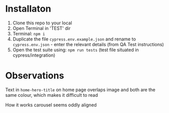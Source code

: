 # Installaton

1. Clone this repo to your local
2. Open Terminal in 'TEST' dir
3. Terminal: `npm i`
4. Duplicate the file `cypress.env.example.json` and rename to `cypress.env.json` - enter the relevant details (from QA Test instructions)
5. Open the test suite using: `npm run tests` (test file situated in cypress/integration)

# Observations

Text in `home-hero-title` on home page overlaps image and both are the same colour, which makes it difficult to read

How it works carousel seems oddly aligned